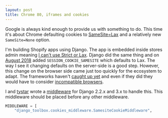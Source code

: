 ```yaml
---
layout: post
title: Chrome 80, iframes and cookies
---
```


Google is always kind enough to provide us with something to do. This time it's about Chrome defaulting cookies to [SameSite=Lax](https://web.dev/samesite-cookies-explained/) and a relatively new `SameSite=None` option.

I'm building Shopify apps using Django. The app is embedded inside stores admin meaning [I can't use Strict or Lax](https://help.shopify.com/en/api/guides/samesite-cookies). Django did the same thing and on [August 2018](https://docs.djangoproject.com/en/dev/releases/2.1/#django-contrib-sessions) added `SESSION_COOKIE_SAMESITE` which defaults to Lax. The way I see it changing defaults on the server-side is a good step. However, this change on the browser side came just too quickly for the ecosystem to adapt. The frameworks haven't [caught up yet](https://docs.djangoproject.com/en/dev/ref/settings/#std:setting-SESSION_COOKIE_SAMESITE) and even if they did they would have to consider [incompatible browsers](https://www.chromium.org/updates/same-site/incompatible-clients).

I and [tystar](https://github.com/tystar86) wrote a [middleware](https://github.com/stlk/django-toolbox/blob/master/django_toolbox/cookies_middleware.py) for Django 2.2.x and 3.x to handle this. This middleware should be placed before any other middleware.

```python
MIDDLEWARE = [
    "django_toolbox.cookies_middleware.SamesiteCookieMiddleware",
```
